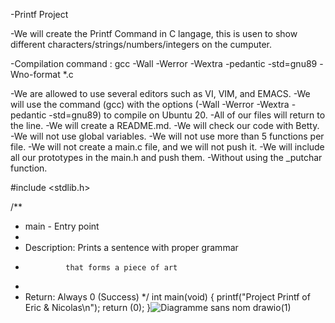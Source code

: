 -Printf Project

-We will create the Printf Command in C langage, this is usen to show different characters/strings/numbers/integers on the cumputer.

-Compilation command : gcc -Wall -Werror -Wextra -pedantic -std=gnu89 -Wno-format *.c

-We are allowed to use several editors such as VI, VIM, and EMACS.
-We will use the command (gcc) with the options (-Wall -Werror -Wextra -pedantic -std=gnu89) to compile on Ubuntu 20.
-All of our files will return to the line.
-We will create a README.md.
-We will check our code with Betty.
-We will not use global variables.
-We will not use more than 5 functions per file.
-We will not create a main.c file, and we will not push it.
-We will include all our prototypes in the main.h and push them.
-Without using the _putchar function.

#include <stdlib.h>

/**
 * main - Entry point
 *
 * Description: Prints a sentence with proper grammar
 *              that forms a piece of art
 *
 * Return: Always 0 (Success)
 */
int main(void)
{   printf("Project Printf of Eric & Nicolas\n");
return (0);
}![Diagramme sans nom drawio(1)](https://github.com/Nicolaslegoat/holbertonschool-printf/assets/130404454/d6e1ad5f-79ac-4f4f-afa7-81ac86f81199)

